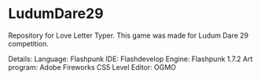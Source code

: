 LudumDare29
===========

Repository for Love Letter Typer. This game was made for Ludum Dare 29 competition.

Details:
Language: Flashpunk
IDE: Flashdevelop
Engine: Flashpunk 1.7.2
Art program: Adobe Fireworks CS5
Level Editor: OGMO
